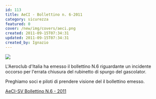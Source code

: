 ```yaml
---
id: 113
title: AeCI - Bollettino n. 6-2011
category: sicurezza
featured: 0
cover: /new/img/covers/aeci.png
created: 2011-09-15T07:34:31
updated: 2011-09-15T07:34:31
created_by: Ignazio
---
```


<img src="/new/img/stories/aeci-logo.jpg" class="float-start pr-3 pb-10 w-[250px]"/>

L'Aeroclub d'Italia ha emesso il bollettino N.6 riguardante un incidente occorso per l'errata chiusura del rubinetto di spurgo del gascolator.

Preghiamo soci e piloti di prendere visione del il bollettino emesso.

<a href="/docs/BollettinoSV201106.pdf">AeCI-SV Bollettino N.6 - 2011</a>
